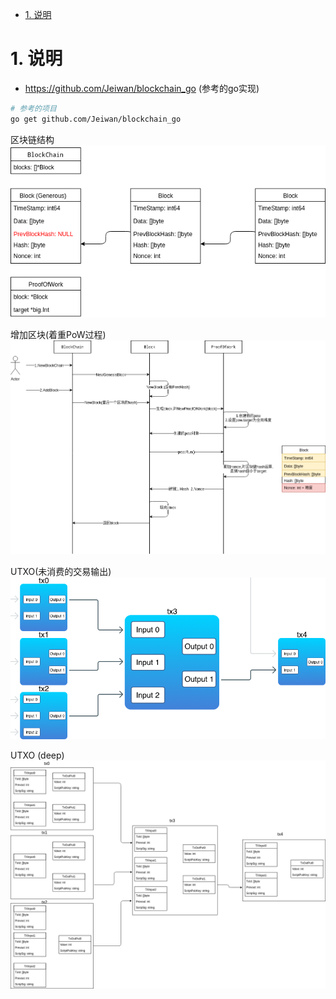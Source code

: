 <!-- TOC -->

- [1. 说明](#1-说明)

<!-- /TOC -->


<a id="markdown-1-说明" name="1-说明"></a>
# 1. 说明

* https://github.com/Jeiwan/blockchain_go (参考的go实现)

```bash
# 参考的项目
go get github.com/Jeiwan/blockchain_go
```

区块链结构  
![](./pic/blockchain_struct.png)

增加区块(着重PoW过程)  
![](./pic/blockchain_sequnce.png)

UTXO(未消费的交易输出)  
![](./pic/transactions-diagram.png)

UTXO (deep)  
![](./pic/utxo.png)


